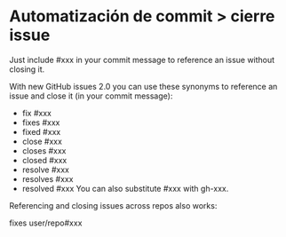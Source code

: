 # Automatización de commit > cierre issue

Just include #xxx in your commit message to reference an issue without closing it.

With new GitHub issues 2.0 you can use these synonyms to reference an issue and close it (in your commit message):

- fix #xxx
- fixes #xxx
- fixed #xxx
- close #xxx
- closes #xxx
- closed #xxx
- resolve #xxx
- resolves #xxx
- resolved #xxx
You can also substitute #xxx with gh-xxx.

Referencing and closing issues across repos also works:

fixes user/repo#xxx
